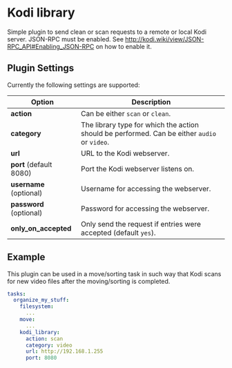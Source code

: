 # Kodi library
Simple plugin to send clean or scan requests to a remote or local Kodi server. JSON-RPC must be enabled. See http://kodi.wiki/view/JSON-RPC_API#Enabling_JSON-RPC on how to enable it.

## Plugin Settings
Currently the following settings are supported:

|  Option  |  Description  |
| --- | --- |
| **action** | Can be either `scan` or `clean`. |
| **category** | The library type for which the action should be performed. Can be either `audio` or `video`. |
| **url** | URL to the Kodi webserver. |
| **port** (default 8080) | Port the Kodi webserver listens on. |
| **username** (optional) | Username for accessing the webserver. |
| **password** (optional) | Password for accessing the webserver. |
| **only_on_accepted** | Only send the request if entries were accepted (default `yes`). |

## Example
This plugin can be used in a move/sorting task in such way that Kodi scans for new video files after the moving/sorting is completed.

```yaml
tasks:
  organize_my_stuff:
    filesystem:
      ...
    move:
      ...
    kodi_library:
      action: scan
      category: video
      url: http://192.168.1.255
      port: 8080
```